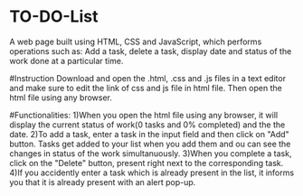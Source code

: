 # TO-DO-List
A web page built using HTML, CSS and JavaScript, which performs operations such as: Add a task, delete a task, display date and status of the work done at a particular time.


#Instruction
Download and open the .html, .css and .js files in a text editor and make sure to edit the link of css and js file in html file. Then open the html file using any browser.


#Functionalities:
1)When you open the html file using any browser, it will display the current status of work(0 tasks and 0% completed) and the the date.
2)To add a task, enter a task in the input field and then click on "Add" button. Tasks get added to your list when you add them and ou can see the changes in status of the work simultanuously.
3)When you complete a task, click on the "Delete" button, present right next to the corresponding task.
4)If you accidently enter a task which is already present in the list, it informs you that it is already present with an alert pop-up.
